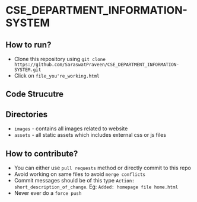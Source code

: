 # CSE_DEPARTMENT_INFORMATION-SYSTEM
## How to run?
* Clone this repository using `git clone https://github.com/SaraswatPraveen/CSE_DEPARTMENT_INFORMATION-SYSTEM.git`
* Click on `file_you're_working.html`

## Code Strucutre
## Directories
* `images` - contains all images related to website
* `assets` - all static assets which includes external css or js files

## How to contribute?
* You can either use `pull requests` method or directly commit to this repo
* Avoid working on same files to avoid `merge conflicts`
* Commit messages should be of this type `Action: short_description_of_change`. Eg: `Added: homepage file home.html`
* Never ever do a `force push`
